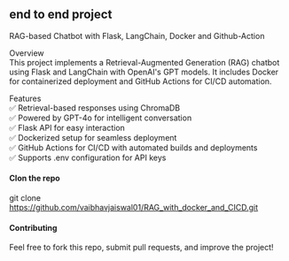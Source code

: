 ## end to end project       
RAG-based Chatbot with Flask, LangChain, Docker and Github-Action      

Overview         
This project implements a Retrieval-Augmented Generation (RAG) chatbot using Flask and LangChain with OpenAI's GPT models. It includes Docker for containerized deployment and GitHub Actions for CI/CD automation.


Features      
✅ Retrieval-based responses using ChromaDB     
✅ Powered by GPT-4o for intelligent conversation         
✅ Flask API for easy interaction       
✅ Dockerized setup for seamless deployment        
✅ GitHub Actions for CI/CD with automated builds and deployments        
✅ Supports .env configuration for API keys         

#### Clon the repo        
git clone https://github.com/vaibhavjaiswal01/RAG_with_docker_and_CICD.git      

#### Contributing       
Feel free to fork this repo, submit pull requests, and improve the project!
